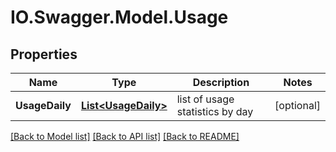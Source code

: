 # IO.Swagger.Model.Usage
## Properties

Name | Type | Description | Notes
------------ | ------------- | ------------- | -------------
**UsageDaily** | [**List&lt;UsageDaily&gt;**](UsageDaily.md) | list of usage statistics by day | [optional] 

[[Back to Model list]](../README.md#documentation-for-models) [[Back to API list]](../README.md#documentation-for-api-endpoints) [[Back to README]](../README.md)

